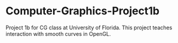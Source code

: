 # Computer-Graphics-Project1b
Project 1b for CG class at University of Florida. This project teaches interaction with smooth curves in OpenGL.


